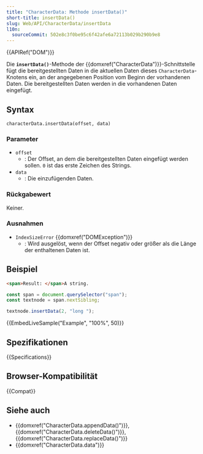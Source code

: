 ```yaml
---
title: "CharacterData: Methode insertData()"
short-title: insertData()
slug: Web/API/CharacterData/insertData
l10n:
  sourceCommit: 502e8c3f0be95c6f42afe6a72113b029b290b9e8
---
```


{{APIRef("DOM")}}

Die **`insertData()`**-Methode der {{domxref("CharacterData")}}-Schnittstelle
fügt die bereitgestellten Daten in die aktuellen Daten dieses `CharacterData`-Knotens ein,
an der angegebenen Position vom Beginn der vorhandenen Daten.
Die bereitgestellten Daten werden in die vorhandenen Daten eingefügt.

## Syntax

```js-nolint
characterData.insertData(offset, data)
```

### Parameter

- `offset`
  - : Der Offset, an dem die bereitgestellten Daten eingefügt werden sollen.
    `0` ist das erste Zeichen des Strings.
- `data`
  - : Die einzufügenden Daten.

### Rückgabewert

Keiner.

### Ausnahmen

- `IndexSizeError` {{domxref("DOMException")}}
  - : Wird ausgelöst, wenn der Offset negativ oder größer als die Länge der enthaltenen Daten ist.

## Beispiel

```html
<span>Result: </span>A string.
```

```js
const span = document.querySelector("span");
const textnode = span.nextSibling;

textnode.insertData(2, "long ");
```

{{EmbedLiveSample("Example", "100%", 50)}}

## Spezifikationen

{{Specifications}}

## Browser-Kompatibilität

{{Compat}}

## Siehe auch

- {{domxref("CharacterData.appendData()")}}, {{domxref("CharacterData.deleteData()")}}, {{domxref("CharacterData.replaceData()")}}
- {{domxref("CharacterData.data")}}
